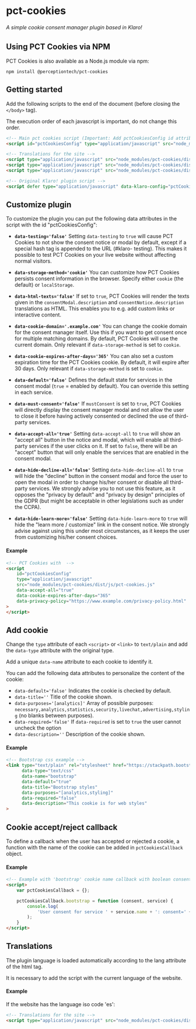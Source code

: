 # pct-cookies

###### A simple cookie consent manager plugin based in Klaro!

## **Using PCT Cookies via NPM**

PCT Cookies is also available as a Node.js module via npm:

`npm install @perceptiontech/pct-cookies`

## **Getting started**

Add the following scripts to the end of the document (before closing the `</body>` tag).

The execution order of each javascript is important, do not change this order.

```html
<!-- Main pct cookies script (Important: Add pctCookiesConfig id attribute) -->
<script id="pctCookiesConfig" type="application/javascript" src="node_modules/pct-cookies/dist/js/pct-cookies.js"></script>

<!-- Translations for the site -->
<script type="application/javascript" src="node_modules/pct-cookies/dist/i18n/ca.js"></script>
<script type="application/javascript" src="node_modules/pct-cookies/dist/i18n/es.js"></script>
<script type="application/javascript" src="node_modules/pct-cookies/dist/i18n/en.js"></script>

<!-- Original Klaro! plugin script -->
<script defer type="application/javascript" data-klaro-config="pctCookiesConfig" src="node_modules/klaro/dist/klaro.js"></script>
```

## **Customize plugin**

To customize the plugin you can put the following data attributes in the script with the id "pctCookiesConfig":
- **`data-testing='false'`** Setting `data-testing` to `true` will cause PCT Cookies to not show the consent notice or
                             modal by default, except if a special hash tag is appended to the URL (#klaro-
                             testing). This makes it possible to test PCT Cookies on your live website without
                             affecting normal visitors.
                           
- **`data-storage-method='cookie'`** You can customize how PCT Cookies persists consent information in the browser. Specify
                                     either `cookie` (the default) or `localStorage`.
                                   
- **`data-html-texts='false'`** If set to `true`, PCT Cookies will render the texts given in the
                                `consentModal.description` and `consentNotice.description` translations as HTML.
                                This enables you to e.g. add custom links or interactive content.
                                                           
- **`data-cookie-domain='.example.com'`** You can change the cookie domain for the consent manager itself. Use this if you
                                          want to get consent once for multiple matching domains. By default, PCT Cookies will
                                          use the current domain. Only relevant if `data-storage-method` is set to `cookie`.

- **`data-cookie-expires-after-days='365'`** You can also set a custom expiration time for the PCT Cookies cookie. By default, it
                                             will expire after 30 days. Only relevant if `data-storage-method` is set to `cookie`.

- **`data-default='false'`** Defines the default state for services in the consent modal (`true` = enabled by
                             default). You can override this setting in each service.

- **`data-must-consent='false'`** If `mustConsent` is set to `true`, PCT Cookies will directly display the consent
                                  manager modal and not allow the user to close it before having actively
                                  consented or declined the use of third-party services.

- **`data-accept-all='true'`** Setting `data-accept-all` to `true` will show an "accept all" button in the notice and
                                modal, which will enable all third-party services if the user clicks on it. If
                                set to `false`, there will be an "accept" button that will only enable the
                                services that are enabled in the consent modal.

- **`data-hide-decline-all='false'`** Setting `data-hide-decline-all` to `true` will hide the "decline" button in the consent
                                      modal and force the user to open the modal in order to change his/her consent or
                                      disable all third-party services. We strongly advise you to not use this
                                      feature, as it opposes the "privacy by default" and "privacy by design"
                                      principles of the GDPR (but might be acceptable in other legislations such as
                                      under the CCPA).

- **`data-hide-learn-more='false'`** Setting `data-hide-learn-more` to `true` will hide the "learn more / customize" link in
                                     the consent notice. We strongly advise against using this under most
                                     circumstances, as it keeps the user from customizing his/her consent choices.

#### Example

```html
<!-- PCT Cookies with  -->
<script
    id="pctCookiesConfig"
    type="application/javascript"
    src="node_modules/pct-cookies/dist/js/pct-cookies.js"
    data-accept-all="true"
    data-cookie-expires-after-days="365"
    data-privacy-policy="https://www.example.com/privacy-policy.html"
>
</script>
```

## **Add cookie**

Change the `type` attribute of each `<script>` or `<link>` to `text/plain` and add the `data-type` attribute with the original type.

Add a unique `data-name` attribute to each cookie to identify it.

You can add the following data attributes to personalize the content of the cookie:

- `data-default='false'` Indicates the cookie is checked by default.
- `data-title=''` Title of the cookie shown.
- `data-purposes='[analytics]'` Array of possible purposes: `necessary,analytics,statistics,security,livechat,advertising,styling` (no blanks between purposes).
- `data-required='false'` If `data-required` is set to `true` the user cannot uncheck the option
- `data-description=''` Description of the cookie shown.

#### Example
```html
<!-- Bootstrap css example -->
<link type="text/plain" rel="stylesheet" href="https://stackpath.bootstrapcdn.com/bootstrap/4.5.2/css/bootstrap.min.css"
      data-type="text/css"
      data-name="bootstrap"
      data-default="true"
      data-title="Bootstrap styles"
      data-purposes="[analytics,styling]"
      data-required="false"
      data-description="This cookie is for web styles"
>
```

## **Cookie accept/reject callback**

To define a callback when the user has accepted or rejected a cookie, a function with the name of the cookie can be added in `pctCookiesCallback` object.

#### Example

```html
<!-- Example with 'bootstrap' cookie name callback with boolean consent parameter -->
<script>
    var pctCookiesCallback = {};

    pctCookiesCallback.bootstrap = function (consent, service) {
        console.log(
            'User consent for service ' + service.name + ': consent=' + consent
        );
    }
</script>
```

## **Translations**

The plugin language is loaded automatically according to the lang attribute of the html tag.

It is necessary to add the script with the current language of the website.

#### Example

If the website has the language iso code 'es':

```html
<!-- Translations for the site -->
<script type="application/javascript" src="node_modules/pct-cookies/dist/i18n/es.js"></script>
```
